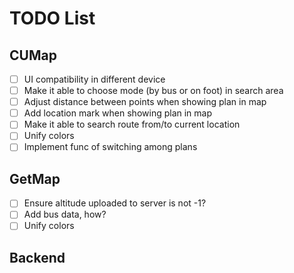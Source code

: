 # TODO List

## CUMap

- [ ] UI compatibility in different device
- [ ] Make it able to choose mode (by bus or on foot) in search area
- [ ] Adjust distance between points when showing plan in map
- [ ] Add location mark when showing plan in map
- [ ] Make it able to search route from/to current location
- [ ] Unify colors
- [ ] Implement func of switching among plans

## GetMap

- [ ] Ensure altitude uploaded to server is not -1?
- [ ] Add bus data, how?
- [ ] Unify colors

## Backend